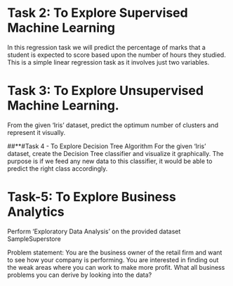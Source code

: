 # Task 2: To Explore Supervised Machine Learning
In this regression task we will predict the percentage of
marks that a student is expected to score based upon the
number of hours they studied. This is a simple linear
regression task as it involves just two variables.


# Task 3: To Explore Unsupervised Machine Learning.
From the given ‘Iris’ dataset, predict the optimum number of
clusters and represent it visually.


##**#Task 4 - To Explore Decision Tree
Algorithm
For the given ‘Iris’ dataset, create the Decision Tree classifier and
visualize it graphically. The purpose is if we feed any new data to this
classifier, it would be able to predict the right class accordingly.


# Task-5: To Explore Business Analytics
Perform ‘Exploratory Data Analysis’ on the provided dataset SampleSuperstore

Problem statement: 
You are the business owner of the retail firm and want to see how your company is performing. You are interested in finding out the weak areas where you can work to make more profit. What all business problems you can derive by looking into the data?
